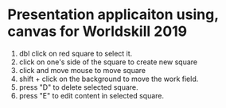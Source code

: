 # Presentation applicaiton using, canvas for Worldskill 2019

1. dbl click on red square to select it.
2. click on one's side of the square to create new square
3. click and move mouse to move square
4. shift + click on the background to move the work field.
5. press "D" to delete selected square.
6. press "E" to edit content in selected square.
